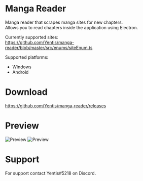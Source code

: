 # Manga Reader
Manga reader that scrapes manga sites for new chapters.  
Allows you to read chapters inside the application using Electron.

Currently supported sites:  
https://github.com/Yentis/manga-reader/blob/master/src/enums/siteEnum.ts

Supported platforms:
- Windows
- Android

# Download
https://github.com/Yentis/manga-reader/releases

# Preview
![Preview](https://i.imgur.com/mQumFEa.png)
![Preview](https://i.imgur.com/4U6QUyx.png)

# Support
For support contact Yentis#5218 on Discord.
